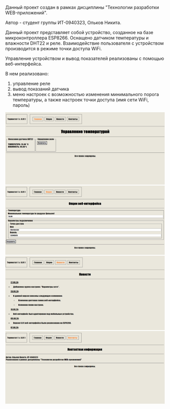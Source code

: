 Данный проект создан в рамках дисциплины "Технологии разработки WEB-приложений". 

Автор - студент группы ИТ-0940323, Ольков Никита.

Данный проект представляет собой устройство, созданное на базе микроконтроллера ESP8266. Оснащено датчиком температуры и влажности DHT22 и реле.
Взаимодействие пользователя с устройством производится в режиме точки доступа WiFi.

Управление устройством и вывод показателей реализованы с помощью веб-интерфейса. 

В нем реализовано:
  1) управление реле
  2) вывод показаний датчика
  3) меню настроек с возможностью изменения минимального порога температуры, а также настроек точки доступа (имя сети WiFi, пароль)

![Главная страница веб-интерфейса](main_pc.png)
![Страница опций](options_pc.png)
![Информация о процессе разработки данного устройства](news_pc.png)
![Информация об авторе проекта](contacts_pc.png)


